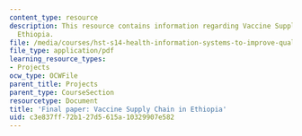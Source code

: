 ```yaml
---
content_type: resource
description: This resource contains information regarding Vaccine Supply Chain in
  Ethiopia.
file: /media/courses/hst-s14-health-information-systems-to-improve-quality-of-care-in-resource-poor-settings-spring-2012/c3e837ff72b127d5615a10329907e582_MITHST_S14S11_proj_vaccine.pdf
file_type: application/pdf
learning_resource_types:
- Projects
ocw_type: OCWFile
parent_title: Projects
parent_type: CourseSection
resourcetype: Document
title: 'Final paper: Vaccine Supply Chain in Ethiopia'
uid: c3e837ff-72b1-27d5-615a-10329907e582
---
```


